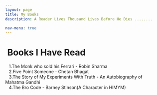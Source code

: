 ```yaml
---
layout: page
title: My Books
description: A Reader Lives Thousand Lives Before He Dies ........

nav-menu: true
---
```


# &nbsp;Books I Have Read

&nbsp;&nbsp; 1.The Monk who sold his Ferrari - Robin Sharma   
&nbsp;&nbsp; 2.Five Point Someone - Chetan Bhagat   
&nbsp;&nbsp; 3.The Story of My Experiments With Truth - An Autobiography of Mahatma Gandhi   
&nbsp;&nbsp; 4.The Bro Code - Barney Stinson(A Character in HIMYM)  
